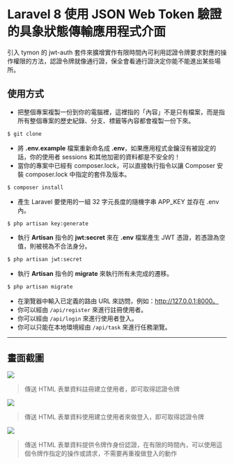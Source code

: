 # Laravel 8 使用 JSON Web Token 驗證的具象狀態傳輸應用程式介面

引入 tymon 的 jwt-auth 套件來擴增實作有限時間內可利用認證令牌要求對應的操作權限的方法，認證令牌就像通行證，保全會看通行證決定你能不能進出某些場所。

## 使用方式
- 把整個專案複製一份到你的電腦裡，這裡指的「內容」不是只有檔案，而是指所有整個專案的歷史紀錄、分支、標籤等內容都會複製一份下來。
```sh
$ git clone
```
- 將 __.env.example__ 檔案重新命名成 __.env__，如果應用程式金鑰沒有被設定的話，你的使用者 sessions 和其他加密的資料都是不安全的！
- 當你的專案中已經有 composer.lock，可以直接執行指令以讓 Composer 安裝 composer.lock 中指定的套件及版本。
```sh
$ composer install
```
- 產⽣ Laravel 要使用的一組 32 字元長度的隨機字串 APP_KEY 並存在 .env 內。
```sh
$ php artisan key:generate
```
- 執行 __Artisan__ 指令的 __jwt:secret__ 來在 __.env__ 檔案產生 JWT 憑證，若憑證為空值，則被視為不合法身分。
```sh
$ php artisan jwt:secret
```
- 執行 __Artisan__ 指令的 __migrate__ 來執行所有未完成的遷移。
```sh
$ php artisan migrate
```
- 在瀏覽器中輸入已定義的路由 URL 來訪問，例如：http://127.0.0.1:8000。
- 你可以經由 `/api/register` 來進行註冊使用者。
- 你可以經由 `/api/login` 來進行使用者登入。
- 你可以只能在本地環境經由 `/api/task` 來進行任務瀏覽。

----

## 畫面截圖
![](https://i.imgur.com/ghuGFK8.png)
> 傳送 HTML 表單資料註冊建立使用者，即可取得認證令牌

![](https://i.imgur.com/M64WgpI.png)
> 傳送 HTML 表單資料使用建立使用者來做登入，即可取得認證令牌

![](https://i.imgur.com/D6AgauP.png)
> 傳送 HTML 表單資料提供令牌作身份認證，在有限的時間內，可以使用這個令牌作指定的操作或請求，不需要再重複做登入的動作